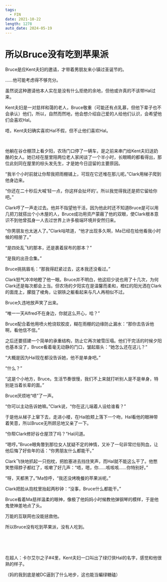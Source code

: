 ```yaml
---
tags:
  - FIN
date: 2021-10-22
length: 1278
auto_date: 2024-05-19
---
```


# 所以Bruce没有吃到苹果派

Bruce是应Kent夫妇的邀请，才带着男朋友来小镇过圣诞节的。

……他可能考虑得不够充分。

虽然说这种邀请他本人实在是没有什么拒绝的余地，但他或许真的不该带Hal过来。

Kent夫妇是一对慈祥和蔼的老人，Bruce敬重（可能还有点乳慕，但他下辈子也不会承认）他们，所以，自然而然地，他会想介绍自己爱的人给他们认识，会希望他们会喜欢Hal。

唔，Kent夫妇确实喜欢Hal不假，但不止他们喜欢Hal。

<br>

他躺在谷仓棚顶上看夕阳，农场门口停了一辆车，是之前来串门给Kent夫妇送奶酪的女人。她已经在屋里陪两位老人家闲谈了一个半小时，长眼睛的都看得出，那位此刻同在屋里的棕头发先生，才是她今日逗留的主要原因。

“我半个小时前就让你帮我把雨棚铺上，可现在它还堆在那儿呢。”Clark用梯子爬到他身边来。

“你还在二十秒后大喊‘轻一点，你这样会扯坏的’。所以我觉得我还是把它留给你吧。”

Clark哼了一声走过去。他并不指望他干活，因为他此时还不知道Bruce是可以用几把刀就搭出个小木屋的人，Bruce成功用资产蒙蔽了他的双眼，使Clark根本意识不到他曾孤身一人去过世界上许多极端环境并安然归来。

“你男朋友也太迷人了。”Clark咕哝道，“他才出现多久啊，Ma已经在给他看我小时候的相册了。”

“是四处乱飞的那本，还是裹着尿布的那本？”

“是我的出丑合集。”

Bruce挑挑眉毛：“那我得赶紧过去，这本我还没看过。”

Clark怒气冲冲地瞪了他一眼。Bruce并不明白，他这招少说也用了十几次，为何Clark还是每次都会上当。但农场的夕阳实在是温馨而柔和，橙红的阳光洒在Clark的面庞上，朦胧了棱角，让钢铁之躯看起来与凡人再相似不过。

Bruce久违地放声笑了出来。

“唯一一天Alfred不在身边，你就这么开心，哈？”

Bruce配合着他用喷火枪烧软胶皮，糊在雨棚的边缘防止漏水：“那你去告诉他啊，看他信不信。”

之后还要搭建一个简单的承重结构，防止它再次被雪压塌。他们干完活的时候夕阳也基本没了，Bruce看着毫无动静的门口，皱起眉头：“她怎么还在这儿？”

“大概是因为Hal现在都没告诉她，他不是单身吧。”

“什么？”

“这是个小地方，Bruce。生活节奏很慢，我们不上来就打听别人是不是单身，特别是当着长辈的面。”

Bruce厌烦地“啧”了一声。

“你可以主动告诉她嘛。”Clark说，“你在这儿端着人设给谁看？”

于是他从梯子上窜下去，走进小楼，在Hal脸颊上落下一个吻，Hal看他的眼神带着笑意，所以Bruce无所顾忌地又亲了一下。

“你帮Clark修好谷仓屋顶了吗？”Hal问道。

“嗯哼。”Bruce眼角瞥到那位女人犹疑不定的神情，又补了一句非常烂俗狗血，让他后悔了好些年的话：“你男朋友什么都能干。”

Clark飞快地抓起一只抱枕，把脸塞进去挡住笑声，而Hal就不能这么干了。他憋笑憋得脖子都红了，咳嗽了好几声：“唔，嗯，你……咳咳咳……你特别好。”

“呀，天都黑了。”Ma惊呼，“我还没烤晚餐的苹果派呢。”

Clark把脸从抱枕里抬起两秒钟：“没事，Bruce什么都能干。”

Bruce看着Ma慈祥温柔的眼神，像极了他妈妈小时候教他弹钢琴的模样，于是他鬼使神差地点了头。

万能的互联网也没能拯救他。

所以Bruce没有吃到苹果派，没有人吃到。

<br>

<br>

<br>

在超人：卡尔艾尔之子#4里，Kent夫妇一口叫出了绿灯侠Hal的名字，感觉和他很熟的样子。

（妈的我到底是被DC逼到了什么地步，这也能当蝙绿糖磕）
